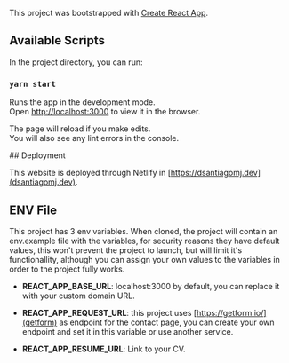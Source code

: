 This project was bootstrapped with [Create React App](https://github.com/facebook/create-react-app).

## Available Scripts

In the project directory, you can run:

### `yarn start`

Runs the app in the development mode.<br />
Open [http://localhost:3000](http://localhost:3000) to view it in the browser.

The page will reload if you make edits.<br />
You will also see any lint errors in the console.

## Deployment

This website is deployed through Netlify in [https://dsantiagomj.dev](dsantiagomj.dev).

## ENV File

This project has 3 env variables. When cloned, the project will contain an env.example file with the variables, for security reasons they have default values, this won't prevent the project to launch, but will limit it's
functionallity, although you can assign your own values to the variables in order to the project fully works.

- **REACT_APP_BASE_URL**: localhost:3000 by default, you can replace it with your custom domain URL.

- **REACT_APP_REQUEST_URL**: this project uses [https://getform.io/](getform) as endpoint for the contact page, you can create your own endpoint and set it in this variable or use another service.

- **REACT_APP_RESUME_URL**: Link to your CV.
